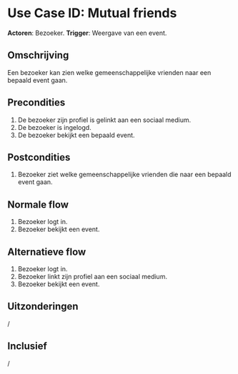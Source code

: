 # Use Case ID: Mutual friends

**Actoren**: Bezoeker.
**Trigger**: Weergave van een event.

## Omschrijving

Een bezoeker kan zien welke gemeenschappelijke vrienden naar een bepaald event gaan.

## Precondities

1. De bezoeker zijn profiel is gelinkt aan een sociaal medium.
2. De bezoeker is ingelogd.
3. De bezoeker bekijkt een bepaald event.

## Postcondities

1. Bezoeker ziet welke gemeenschappelijke vrienden die naar een bepaald event gaan.

## Normale flow

1. Bezoeker logt in.
2. Bezoeker bekijkt een event.

## Alternatieve flow

1. Bezoeker logt in.
2. Bezoeker linkt zijn profiel aan een sociaal medium.
3. Bezoeker bekijkt een event.

## Uitzonderingen

/

## Inclusief

/
